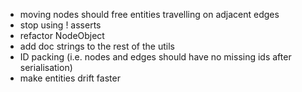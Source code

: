 - moving nodes should free entities travelling on adjacent edges
- stop using ! asserts
- refactor NodeObject
- add doc strings to the rest of the utils
- ID packing (i.e. nodes and edges should have no missing ids after serialisation)
- make entities drift faster
